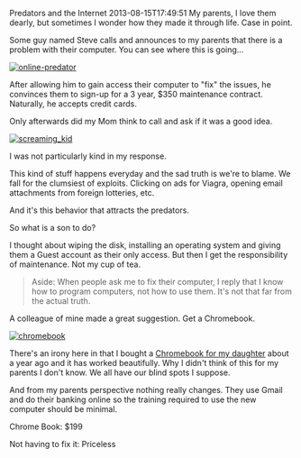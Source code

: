Predators and the Internet
2013-08-15T17:49:51
My parents, I love them dearly, but sometimes I wonder how they made it through life. Case in point.

Some guy named Steve calls and announces to my parents that there is a problem with their computer. You can see where this is going…

[![online-predator](/cdn/images/blog/WindowsLiveWriter/PredatorsandtheInternet_8F4E/online-predator_thumb.jpg)](/cdn/images/blog/WindowsLiveWriter/PredatorsandtheInternet_8F4E/online-predator_2.jpg)

After allowing him to gain access their computer to "fix" the issues, he convinces them to sign-up for a 3 year, $350 maintenance contract. Naturally, he accepts credit cards.

Only afterwards did my Mom think to call and ask if it was a good idea.

[![screaming_kid](/cdn/images/blog/WindowsLiveWriter/PredatorsandtheInternet_8F4E/screaming_kid_thumb.jpg)](/cdn/images/blog/WindowsLiveWriter/PredatorsandtheInternet_8F4E/screaming_kid_2.jpg)

I was not particularly kind in my response.

This kind of stuff happens everyday and the sad truth is we're to blame. We fall for the clumsiest of exploits. Clicking on ads for Viagra, opening email attachments from foreign lotteries, etc.

And it's this behavior that attracts the predators.

So what is a son to do?

I thought about wiping the disk, installing an operating system and giving them a Guest account as their only access. But then I get the responsibility of maintenance. Not my cup of tea. 

> Aside: When people ask me to fix their computer, I reply that I know how to program computers, not how to use them. It's not that far from the actual truth.

A colleague of mine made a great suggestion. Get a Chromebook. 

[![chromebook](/cdn/images/blog/WindowsLiveWriter/PredatorsandtheInternet_8F4E/chromebook_thumb.jpg)](/cdn/images/blog/WindowsLiveWriter/PredatorsandtheInternet_8F4E/chromebook_2.jpg)

There's an irony here in that I bought a [Chromebook for my daughter](/blog/post/00801/google-chromebook-review-ndash-c7-acer) about a year ago and it has worked beautifully. Why I didn't think of this for my parents I don't know. We all have our blind spots I suppose.

And from my parents perspective nothing really changes. They use Gmail and do their banking online so the training required to use the new computer should be minimal.

Chrome Book: $199

Not having to fix it: Priceless
